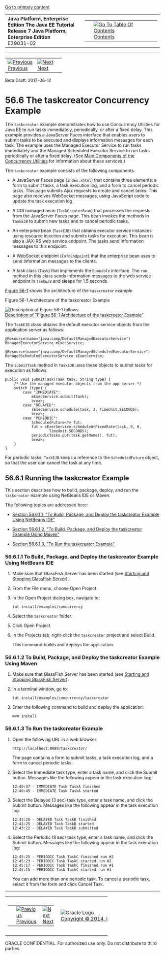 [Go to primary content](#BEGIN)

<table>
<colgroup>
<col width="50%" />
<col width="50%" />
</colgroup>
<tbody>
<tr class="odd">
<td><strong>Java Platform, Enterprise Edition The Java EE Tutorial</strong><br />
<strong>Release 7 Java Platform, Enterprise Edition</strong><br />
E39031-02</td>
<td><table>
<tbody>
<tr class="odd">
<td> </td>
<td><a href="toc.htm"><img src="../../dcommon/gifs/toc.gif" alt="Go To Table Of Contents" /><br />
<span class="icon">Contents</span></a></td>
</tr>
</tbody>
</table></td>
</tr>
</tbody>
</table>

-----

<table>
<tbody>
<tr class="odd">
<td><a href="concurrency-utilities005.htm"><img src="../../dcommon/gifs/leftnav.gif" alt="Previous" /><br />
<span class="icon">Previous</span></a> </td>
<td><a href="concurrency-utilities007.htm"><img src="../../dcommon/gifs/rightnav.gif" alt="Next" /><br />
<span class="icon">Next</span></a></td>
<td> </td>
</tr>
</tbody>
</table>

Beta Draft: 2017-06-12

# 56.6 The taskcreator Concurrency Example

The `taskcreator` example demonstrates how to use Concurrency Utilities
for Java EE to run tasks immediately, periodically, or after a fixed
delay. This example provides a JavaServer Faces interface that enables
users to submit tasks to be executed and displays information messages
for each task. The example uses the Managed Executor Service to run
tasks immediately and the Managed Scheduled Executor Service to run
tasks periodically or after a fixed delay. (See [Main Components of the
Concurrency Utilities](concurrency-utilities002.htm#CIHFBCFH) for
information about these services.)

The `taskcreator` example consists of the following components.

  - A JavaServer Faces page (`index.xhtml`) that contains three
    elements: a form to submit tasks, a task execution log, and a form
    to cancel periodic tasks. This page submits Ajax requests to create
    and cancel tasks. This page also receives WebSocket messages, using
    JavaScript code to update the task execution log.

  - A CDI managed bean (`TaskCreatorBean`) that processes the requests
    from the JavaServer Faces page. This bean invokes the methods in
    `TaskEJB` to submit new tasks and to cancel periodic tasks.

  - An enterprise bean (`TaskEJB`) that obtains executor service
    instances using resource injection and submits tasks for execution.
    This bean is also a JAX-RS web service endpoint. The tasks send
    information messages to this endpoint.

  - A WebSocket endpoint (`InfoEndpoint`) that the enterprise bean uses
    to send information messages to the clients.

  - A task class (`Task`) that implements the `Runnable` interface. The
    `run` method in this class sends information messages to the web
    service endpoint in `TaskEJB` and sleeps for 1.5 seconds.

[Figure 56-1](#CIHHACFF) shows the architecture of the `taskcreator`
example.

Figure 56-1 Architecture of the taskcreator Example

![Description of Figure 56-1 follows](img/jeett_dt_060.png)  
[Description of "Figure 56-1 Architecture of the taskcreator
Example"](img_text/jeett_dt_060.htm)  
  

The `TaskEJB` class obtains the default executor service objects from
the application server as follows:

``` oac_no_warn
@Resource(name="java:comp/DefaultManagedExecutorService")
ManagedExecutorService mExecService;

@Resource(name="java:comp/DefaultManagedScheduledExecutorService")
ManagedScheduledExecutorService sExecService;
```

The `submitTask` method in `TaskEJB` uses these objects to submit tasks
for execution as follows:

``` oac_no_warn
public void submitTask(Task task, String type) {
    /* Use the managed executor objects from the app server */
    switch (type) {
        case "IMMEDIATE":
            mExecService.submit(task);
            break;
        case "DELAYED":
            sExecService.schedule(task, 3, TimeUnit.SECONDS);
            break;
        case "PERIODIC":
            ScheduledFuture<?> fut;
            fut = sExecService.scheduleAtFixedRate(task, 0, 8, 
                    TimeUnit.SECONDS);
            periodicTasks.put(task.getName(), fut);
            break;
    }
}
```

For periodic tasks, `TaskEJB` keeps a reference to the `ScheduledFuture`
object, so that the user can cancel the task at any time.

## 56.6.1 Running the taskcreator Example

This section describes how to build, package, deploy, and run the
`taskcreator` example using NetBeans IDE or Maven.

The following topics are addressed here:

  - [Section 56.6.1.1, "To Build, Package, and Deploy the taskcreator
    Example Using NetBeans IDE"](#CHDCCJHB)

  - [Section 56.6.1.2, "To Build, Package, and Deploy the taskcreator
    Example Using Maven"](#CHDHJBDD)

  - [Section 56.6.1.3, "To Run the taskcreator
Example"](#CHDBJGID)

### 56.6.1.1 To Build, Package, and Deploy the taskcreator Example Using NetBeans IDE

1.  Make sure that GlassFish Server has been started (see [Starting and
    Stopping GlassFish Server](usingexamples002.htm#BNADI)).

2.  From the File menu, choose Open Project.

3.  In the Open Project dialog box, navigate to:
    
    ``` oac_no_warn
    tut-install/examples/concurrency
    ```

4.  Select the `taskcreator` folder.

5.  Click Open Project.

6.  In the Projects tab, right-click the `taskcreator` project and
    select Build.
    
    This command builds and deploys the
application.

### 56.6.1.2 To Build, Package, and Deploy the taskcreator Example Using Maven

1.  Make sure that GlassFish Server has been started (see [Starting and
    Stopping GlassFish Server](usingexamples002.htm#BNADI)).

2.  In a terminal window, go to:
    
    ``` oac_no_warn
    tut-install/examples/concurrency/taskcreator
    ```

3.  Enter the following command to build and deploy the application:
    
    ``` oac_no_warn
    mvn install
    ```

### 56.6.1.3 To Run the taskcreator Example

1.  Open the following URL in a web browser:
    
    ``` oac_no_warn
    http://localhost:8080/taskcreator/
    ```
    
    The page contains a form to submit tasks, a task execution log, and
    a form to cancel periodic tasks.

2.  Select the Immediate task type, enter a task name, and click the
    Submit button. Messages like the following appear in the task
    execution log:
    
    ``` oac_no_warn
    12:40:47 - IMMEDIATE Task TaskA finished
    12:40:45 - IMMEDIATE Task TaskA started
    ```

3.  Select the Delayed (3 sec) task type, enter a task name, and click
    the Submit button. Messages like the following appear in the task
    execution log:
    
    ``` oac_no_warn
    12:43:26 - DELAYED Task TaskB finished
    12:43:25 - DELAYED Task TaskB started
    12:43:22 - DELAYED Task TaskB submitted
    ```

4.  Select the Periodic (8 sec) task type, enter a task name, and click
    the Submit button. Messages like the following appear in the task
    execution log:
    
    ``` oac_no_warn
    12:45:25 - PERIODIC Task TaskC finished run #2
    12:45:23 - PERIODIC Task TaskC started run #2
    12:45:17 - PERIODIC Task TaskC finished run #1
    12:45:15 - PERIODIC Task TaskC started run #1
    ```
    
    You can add more than one periodic task. To cancel a periodic task,
    select it from the form and click Cancel Task.

-----

<table style="width:66%;">
<colgroup>
<col width="33%" />
<col width="0%" />
<col width="33%" />
</colgroup>
<tbody>
<tr class="odd">
<td><table style="width:96%;">
<colgroup>
<col width="0%" />
<col width="48%" />
<col width="48%" />
</colgroup>
<tbody>
<tr class="odd">
<td> </td>
<td><a href="concurrency-utilities005.htm"><img src="../../dcommon/gifs/leftnav.gif" alt="Previous" /><br />
<span class="icon">Previous</span></a> </td>
<td><a href="concurrency-utilities007.htm"><img src="../../dcommon/gifs/rightnav.gif" alt="Next" /><br />
<span class="icon">Next</span></a></td>
</tr>
</tbody>
</table></td>
<td><img src="../../dcommon/gifs/oracle.gif" alt="Oracle Logo" class="copyrightlogo" /> <a href="../../dcommon/html/cpyr.htm"><br />
<span class="copyrightlogo">Copyright © 2014, Oracle and/or its affiliates. All rights reserved.</span></a></td>
<td><table>
<tbody>
<tr class="odd">
<td> </td>
<td><a href="toc.htm"><img src="../../dcommon/gifs/toc.gif" alt="Go To Table Of Contents" /><br />
<span class="icon">Contents</span></a></td>
</tr>
</tbody>
</table></td>
</tr>
</tbody>
</table>

ORACLE CONFIDENTIAL. For authorized use only. Do not distribute to third parties.
